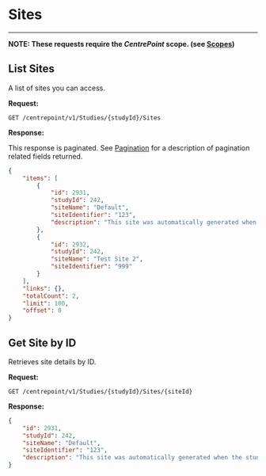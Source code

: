 # Sites

------

**NOTE: These requests require the *CentrePoint* scope. (see [Scopes](scopes.md))**

## List Sites

A list of sites you can access.

**Request:**

    GET /centrepoint/v1/Studies/{studyId}/Sites

**Response:**

This response is paginated. See [Pagination](pagination.md) for a description of pagination related fields returned.

```json
{
    "items": [
        {
            "id": 2931,
            "studyId": 242,
            "siteName": "Default",
            "siteIdentifier": "123",
            "description": "This site was automatically generated when the study was created"
        },
        {
            "id": 2932,
            "studyId": 242,
            "siteName": "Test Site 2",
            "siteIdentifier": "999"
        }
    ],
    "links": {},
    "totalCount": 2,
    "limit": 100,
    "offset": 0
}
```

## Get Site by ID

Retrieves site details by ID.

**Request:**

    GET /centrepoint/v1/Studies/{studyId}/Sites/{siteId}

**Response:**

```json
{
    "id": 2931,
    "studyId": 242,
    "siteName": "Default",
    "siteIdentifier": "123",
    "description": "This site was automatically generated when the study was created"
}
```
